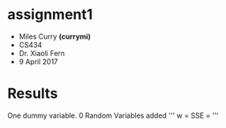 # assignment1
- Miles Curry **(currymi)**
- CS434
- Dr. Xiaoli Fern
- 9 April 2017


# Results

One dummy variable. 0 Random Variables added
'''
w =
SSE =
'''
